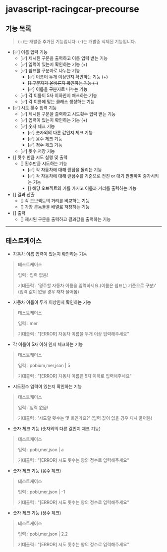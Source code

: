 # javascript-racingcar-precourse

## 기능 목록

> (+)는 개발중 추가된 기능입니다.
> (-)는 개발중 삭제된 기능입니다.

- [✅] 이름 입력 기능
  - [✅] 제시된 구문을 출력하고 이름 입력 받는 기능
  - [✅] 입력이 있는지 확인하는 기능 (+)
  - [✅] 쉼표를 구분자로 나누는 기능
    - [✅] 이름이 두개 이상인지 확인하는 기능 (+)
    - ~~[] 구분자가 올바른지 확인하는 기능 (-)~~
    - [✅] 이름을 구분자로 나누는 기능
  - [✅] 각 이름이 5자 이하인지 체크하는 기능
  - [✅] 각 이름에 맞는 클래스 생성하는 기능
- [✅] 시도 횟수 입력 기능
  - [✅] 제시된 구문을 출력하고 시도횟수 입력 받는 기능
  - [✅] 입력이 있는지 확인하는 기능 (+)
  - [✅] 숫자 체크 기능
    - [✅] 숫자외의 다른 값인지 체크 기능
    - [✅] 음수 체크 기능
    - [✅] 정수 체크 기능
  - [✅] 횟수 저장 기능
- [] 횟수 만큼 시도 실행 및 출력
  - [] 횟수만큼 시도하는 기능
    - [✅] 각 자동차에 대해 랜덤을 돌리는 기능
    - [✅] 각 자동차에 대해 랜덤수를 기준으로 전진 or 대기 판별하여 증가시키는 기능
    - [] 해당 오브젝트의 키를 가지고 이름과 거리를 출력하는 기능
- [] 결과 산출
  - [] 각 오브젝트의 거리를 비교하는 기능
  - [] 가장 큰놈들을 배열로 저장하는 기능
- [] 출력
  - [] 제시된 구문을 출력하고 결과값을 출력하는 기능

---

## 테스트케이스

- 자동차 이름 입력이 있는지 확인하는 기능

> 테스트케이스
>
> 입력 : 입력 없음!
>
> 기대출력 : '경주할 자동차 이름을 입력하세요.(이름은 쉼표(,) 기준으로 구분)' (입력 값이 없을 경우 재차 물어봄)

- 자동차 이름이 두개 이상인지 확인하는 기능

> 테스트케이스
>
> 입력 : mer
>
> 기대출력 : "[ERROR] 자동차 이름을 두개 이상 입력해주세요"

- 각 이름이 5자 이하 인지 체크하는 기능

> 테스트케이스
>
> 입력 : pobium,mer,json | 5
>
> 기대출력 : "[ERROR] 자동차 이름은 5자 이하로 입력해주세요"

- 시도횟수 입력이 있는지 확인하는 기능

> 테스트케이스
>
> 입력 : 입력 없음!
>
> 기대출력 : '시도할 횟수는 몇 회인가요?' (입력 값이 없을 경우 재차 물어봄)

- 숫자 체크 기능 (숫자외의 다른 값인지 체크 기능)

> 테스트케이스
>
> 입력 : pobi,mer,json | a
>
> 기대출력 : "[ERROR] 시도 횟수는 양의 정수로 입력해주세요"

- 숫자 체크 기능 (음수 체크)

> 테스트케이스
>
> 입력 : pobi,mer,json | -1
>
> 기대출력 : "[ERROR] 시도 횟수는 양의 정수로 입력해주세요"

- 숫자 체크 기능 (정수 체크)

> 테스트케이스
>
> 입력 : pobi,mer,json | 2.2
>
> 기대출력 : "[ERROR] 시도 횟수는 양의 정수로 입력해주세요"
